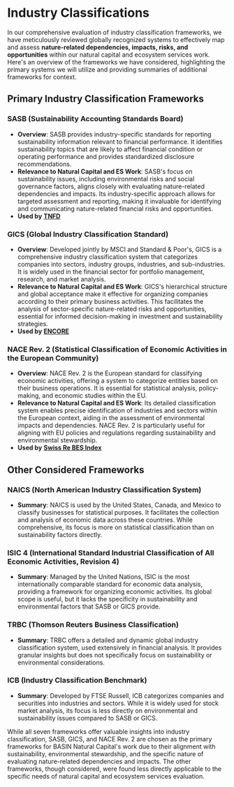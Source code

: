 # Industry Classifications

In our comprehensive evaluation of industry classification frameworks, we have meticulously reviewed globally recognized systems to effectively map and assess **nature-related dependencies, impacts, risks, and opportunities** within our natural capital and ecosystem services work. Here's an overview of the frameworks we have considered, highlighting the primary systems we will utilize and providing summaries of additional frameworks for context.

## Primary Industry Classification Frameworks

### **SASB (Sustainability Accounting Standards Board)**

* **Overview**: SASB provides industry-specific standards for reporting sustainability information relevant to financial performance. It identifies sustainability topics that are likely to affect financial condition or operating performance and provides standardized disclosure recommendations.
* **Relevance to Natural Capital and ES Work**: SASB's focus on sustainability issues, including environmental risks and social governance factors, aligns closely with evaluating nature-related dependencies and impacts. Its industry-specific approach allows for targeted assessment and reporting, making it invaluable for identifying and communicating nature-related financial risks and opportunities.
* **Used by** [**TNFD**](../../ecosystem-services-classification/ecosystem-services-frameworks/tnfd-environmental-assets-and-ecosystem-services.md)

### **GICS (Global Industry Classification Standard)**

* **Overview**: Developed jointly by MSCI and Standard & Poor's, GICS is a comprehensive industry classification system that categorizes companies into sectors, industry groups, industries, and sub-industries. It is widely used in the financial sector for portfolio management, research, and market analysis.
* **Relevance to Natural Capital and ES Work**: GICS's hierarchical structure and global acceptance make it effective for organizing companies according to their primary business activities. This facilitates the analysis of sector-specific nature-related risks and opportunities, essential for informed decision-making in investment and sustainability strategies.
* **Used by** [**ENCORE**](../../ecosystem-services-classification/ecosystem-services-frameworks/exploring-natural-capital-opportunities-risks-and-exposure-encore.md)

### **NACE Rev. 2 (Statistical Classification of Economic Activities in the European Community)**

* **Overview**: NACE Rev. 2 is the European standard for classifying economic activities, offering a system to categorize entities based on their business operations. It is essential for statistical analysis, policy-making, and economic studies within the EU.
* **Relevance to Natural Capital and ES Work**: Its detailed classification system enables precise identification of industries and sectors within the European context, aiding in the assessment of environmental impacts and dependencies. NACE Rev. 2 is particularly useful for aligning with EU policies and regulations regarding sustainability and environmental stewardship.
* **Used by** [**Swiss Re BES Index**](../../ecosystem-services-classification/ecosystem-services-frameworks/swiss-re-biodiversity-and-ecosystem-services-index-bes.md)

## Other Considered Frameworks

### **NAICS (North American Industry Classification System)**

* **Summary**: NAICS is used by the United States, Canada, and Mexico to classify businesses for statistical purposes. It facilitates the collection and analysis of economic data across these countries. While comprehensive, its focus is more on statistical classification than on sustainability factors directly.

### **ISIC 4 (International Standard Industrial Classification of All Economic Activities, Revision 4)**

* **Summary**: Managed by the United Nations, ISIC is the most internationally comparable standard for economic data analysis, providing a framework for organizing economic activities. Its global scope is useful, but it lacks the specificity in sustainability and environmental factors that SASB or GICS provide.

### **TRBC (Thomson Reuters Business Classification)**

* **Summary**: TRBC offers a detailed and dynamic global industry classification system, used extensively in financial analysis. It provides granular insights but does not specifically focus on sustainability or environmental considerations.

### **ICB (Industry Classification Benchmark)**

* **Summary**: Developed by FTSE Russell, ICB categorizes companies and securities into industries and sectors. While it is widely used for stock market analysis, its focus is less directly on environmental and sustainability issues compared to SASB or GICS.

While all seven frameworks offer valuable insights into industry classification, SASB, GICS, and NACE Rev. 2 are chosen as the primary frameworks for BASIN Natural Capital's work due to their alignment with sustainability, environmental stewardship, and the specific nature of evaluating nature-related dependencies and impacts. The other frameworks, though considered, were found less directly applicable to the specific needs of natural capital and ecosystem services evaluation.
